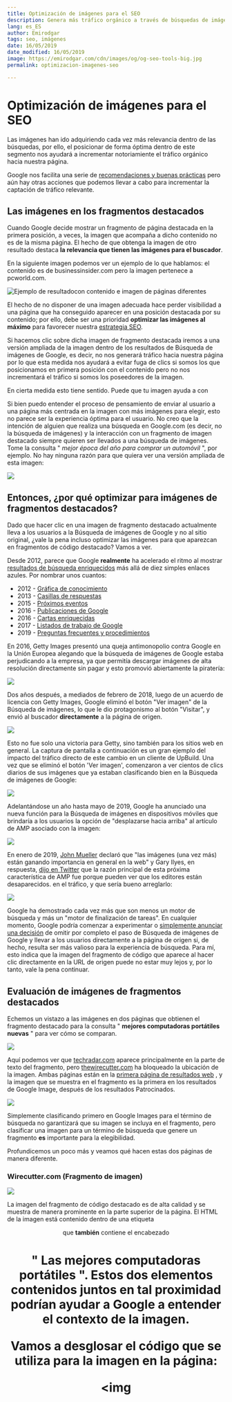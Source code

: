 ```yaml
---
title: Optimización de imágenes para el SEO
description: Genera más tráfico orgánico a través de búsquedas de imágenes y consigue mayor visibilidad en buscadores
lang: es_ES
author: Emirodgar
tags: seo, imágenes
date: 16/05/2019
date_modified: 16/05/2019
image: https://emirodgar.com/cdn/images/og/og-seo-tools-big.jpg
permalink: optimizacion-imagenes-seo

---
```


# Optimización de imágenes para el SEO

Las imágenes han ido adquiriendo cada vez más relevancia dentro de las búsquedas, por ello, el posicionar de forma óptima dentro de este segmento nos ayudará a incrementar notoriamiente el tráfico orgánico hacia nuestra página.

Google nos facilita una serie de [recomendaciones y buenas prácticas](https://support.google.com/webmasters/answer/114016?hl=es) pero aún hay otras acciones que podemos llevar a cabo para incrementar la captación de tráfico relevante.

## Las imágenes en los fragmentos destacados

Cuando Google decide mostrar un fragmento de página destacada en la primera posición, a veces, la imagen que acompaña a dicho contenido no es de la misma página. El hecho de que obtenga la imagen de otro resultado destaca **la relevancia que tienen las imágenes para el buscador**. 

En la siguiente imagen podemos ver un ejemplo de lo que hablamos: el contenido es de businessinsider.com pero la imagen pertenece a pcworld.com.

![Ejemplo de resultadocon contenido e imagen de páginas diferentes](https://i.imgur.com/JYBZsY9.png)

El hecho de no disponer de una imagen adecuada hace perder visibilidad a una página que ha conseguido aparecer en una posición destacada por su contenido; por ello, debe ser una prioridad **optimizar las imágenes al máximo** para favorecer nuestra [estrategia SEO](estrategia-seo).

Si hacemos clic sobre dicha imagen de fragmento destacada iremos a una versión ampliada de la imagen dentro de los resultados de Búsqueda de imágenes de Google, es decir, no nos generará tráfico hacia nuestra página por lo que esta medida nos ayudará a evitar fuga de clics si somos los que posicionamos en primera posición con el contenido pero no nos incrementará el tráfico si somos los poseedores de la imagen.

En cierta medida esto tiene sentido. Puede que tu imagen ayuda a con

Si bien puedo entender el proceso de pensamiento de enviar al usuario a una página más centrada en la imagen con más imágenes para elegir, esto no parece ser la experiencia óptima para el usuario.  No creo que la intención de alguien que realiza una búsqueda en Google.com (es decir, no la búsqueda de imágenes) y la interacción con un fragmento de imagen destacado siempre quieren ser llevados a una búsqueda de imágenes.  Tome la consulta "  _mejor época del año para comprar un automóvil_  ", por ejemplo.  No hay ninguna razón para que quiera ver una versión ampliada de esta imagen:  

![](https://lh5.googleusercontent.com/gAf5Il-ogomog5WapRnckw1AnwaQIGNBrZ_vW8QVbwrotfbbhp72iqafCu9aE0llvllSQxMG_3mliPLX5hyezhR2JosJZlvD_wh5BMizFsKBhdNhNOR2emLiMGI7vo_w5hkbq9df)

## Entonces, ¿por qué optimizar para imágenes de fragmentos destacados?

Dado que hacer clic en una imagen de fragmento destacado actualmente lleva a los usuarios a la Búsqueda de imágenes de Google y no al sitio original, ¿vale la pena incluso optimizar las imágenes para que aparezcan en fragmentos de código destacado?  Vamos a ver.  

Desde 2012, parece que Google  **realmente**  ha acelerado el ritmo al mostrar  [resultados de búsqueda enriquecidos](https://translate.googleusercontent.com/translate_c?depth=1&hl=en&rurl=translate.google.com&sl=en&sp=nmt4&tl=es&u=https://developers.google.com/search/docs/guides/search-gallery&xid=17259,1500004,15700021,15700043,15700186,15700190,15700253,15700256,15700259&usg=ALkJrhgDfeoIAJPAiiNyex4RKUMxYSpnUw)  más allá de diez simples enlaces azules.  Por nombrar unos cuantos:  

-   2012 -  [Gráfica de conocimiento](https://translate.googleusercontent.com/translate_c?depth=1&hl=en&rurl=translate.google.com&sl=en&sp=nmt4&tl=es&u=https://googleblog.blogspot.com/2012/05/introducing-knowledge-graph-things-not.html&xid=17259,1500004,15700021,15700043,15700186,15700190,15700253,15700256,15700259&usg=ALkJrhgJJ6WdU7Dvp9j6kIono7lGeiV1GA)
-   2013 -  [Casillas de respuestas](https://translate.googleusercontent.com/translate_c?depth=1&hl=en&rurl=translate.google.com&sl=en&sp=nmt4&tl=es&u=https://moz.com/blog/101-google-answer-boxes-a-journey-into-the-knowledge-graph&xid=17259,1500004,15700021,15700043,15700186,15700190,15700253,15700256,15700259&usg=ALkJrhjO201i5mMXZx8HkHEy_bSbiZYQnA)
-   2015 -  [Próximos eventos](https://translate.googleusercontent.com/translate_c?depth=1&hl=en&rurl=translate.google.com&sl=en&sp=nmt4&tl=es&u=https://webmasters.googleblog.com/2015/01/upcoming-events-in-knowledge-graph.html&xid=17259,1500004,15700021,15700043,15700186,15700190,15700253,15700256,15700259&usg=ALkJrhj70cgcRpIzN8ZZzOJ3aYtmcIBUyQ)
-   2016 -  [Publicaciones de Google](https://translate.googleusercontent.com/translate_c?depth=1&hl=en&rurl=translate.google.com&sl=en&sp=nmt4&tl=es&u=https://blog.google/products/search/republican-debate-presidential-politics/&xid=17259,1500004,15700021,15700043,15700186,15700190,15700253,15700256,15700259&usg=ALkJrhiIaosFXhqIgZ1KpyLMBHr73YYFbQ)
-   2016 -  [Cartas enriquecidas](https://translate.googleusercontent.com/translate_c?depth=1&hl=en&rurl=translate.google.com&sl=en&sp=nmt4&tl=es&u=https://webmasters.googleblog.com/2016/05/introducing-rich-cards.html&xid=17259,1500004,15700021,15700043,15700186,15700190,15700253,15700256,15700259&usg=ALkJrhjVG38BHKBA05Vnxv2Cbz8LhUsm7g)
-   2017 -  [Listados de trabajo de Google](https://translate.googleusercontent.com/translate_c?depth=1&hl=en&rurl=translate.google.com&sl=en&sp=nmt4&tl=es&u=https://jobs.google.com/about/&xid=17259,1500004,15700021,15700043,15700186,15700190,15700253,15700256,15700259&usg=ALkJrhjcYpk9_S-FJPpXC78NlYzSHIZBPw)
-   2019 -  [Preguntas frecuentes y procedimientos](https://translate.googleusercontent.com/translate_c?depth=1&hl=en&rurl=translate.google.com&sl=en&sp=nmt4&tl=es&u=https://searchengineland.com/google-search-adds-support-for-faq-and-how-to-structured-data-316541&xid=17259,1500004,15700021,15700043,15700186,15700190,15700253,15700256,15700259&usg=ALkJrhgvW0nZciVXz6zW3XYJG3tpnNW11Q)

En 2016, Getty Images presentó una queja antimonopolio contra Google en la Unión Europea alegando que la búsqueda de imágenes de Google estaba perjudicando a la empresa, ya que permitía descargar imágenes de alta resolución directamente sin pagar y esto promovió abiertamente la piratería:  

![](https://lh5.googleusercontent.com/DaowRresYuVteJm_-pGL6iUBemdiKrOeQ2CiC09Bx8yvdXbmj2HQ654baUQWVVP5UEr76eS9R98xHkXJBwPpusQId6luR5jPi-qZzQaOasvegZ0Hbmwj3m7OBbeXsTM2106FMWY9)

Dos años después, a mediados de febrero de 2018, luego de un acuerdo de licencia con Getty Images, Google eliminó el botón "Ver imagen" de la Búsqueda de imágenes, lo que le dio protagonismo al botón "Visitar", y envió al buscador  **directamente**  a la página de origen.  

![](https://lh4.googleusercontent.com/fzr-BvW6OnyXnT5Iw4lWl41D8KPpL97ecF3KF0Vh6rjpxt6_THASnP-f9Zwk-9Ojc0YT2FvUSB9rIAIRctIohcCs2CKlQVNYnxyOZWvulWy3H31AlmI8tpOFNOfJpQMovJIbBbty)

Esto no fue solo una victoria para Getty, sino también para los sitios web en general.  La captura de pantalla a continuación es un gran ejemplo del impacto del tráfico directo de este cambio en un cliente de UpBuild.  Una vez que se eliminó el botón 'Ver imagen', comenzaron a ver cientos de clics diarios de sus imágenes que ya estaban clasificando bien en la Búsqueda de imágenes de Google:  

![](https://lh4.googleusercontent.com/MsfVBPFhC8e0KC-tNGGlbJKWkwuYjLuj0F3nZO4Q6JRSvy1OZkB1lIWNgCb_LgUEru4a26vfEf9h7WB6nUldFOa7awvx7Z6w1inBFulSvpGDB_VzHiZFfTr8HjcfImQiVcy8nEhx)

Adelantándose un año hasta mayo de 2019, Google ha anunciado una nueva función para la Búsqueda de imágenes en dispositivos móviles que brindaría a los usuarios la opción de "desplazarse hacia arriba" al artículo de AMP asociado con la imagen:  

![](https://lh4.googleusercontent.com/S2gn-rMi3rLpBtHCwAZTUSNDoCwZYXuvCTJzGFpa_hJaMp5TuhSTSJvy01HA8R0KM05XQnxkEnxlOg-IX4dTastq8Fh--Ts2rlIdtndyAbqSlPlEZi-93YjjMhUk90fWHQ1BjGgj)

En enero de 2019,  [John Mueller](https://translate.googleusercontent.com/translate_c?depth=1&hl=en&rurl=translate.google.com&sl=en&sp=nmt4&tl=es&u=https://www.seroundtable.com/google-image-search-changes-coming-this-year-27011.html&xid=17259,1500004,15700021,15700043,15700186,15700190,15700253,15700256,15700259&usg=ALkJrhjilQbbHozPT9eSJm73hkuDwubK7g)  declaró que "las imágenes (una vez más) están ganando importancia en general en la web" y Gary Ilyes, en respuesta,  [dijo en Twitter](https://translate.googleusercontent.com/translate_c?depth=1&hl=en&rurl=translate.google.com&sl=en&sp=nmt4&tl=es&u=https://twitter.com/methode/status/1126875386619412481%3Fref_src%3Dtwsrc%255Etfw%257Ctwcamp%255Etweetembed%257Ctwterm%255E1126875386619412481%26ref_url%3Dhttps%253A%252F%252Fwww.seroundtable.com%252Fgoogle-image-search-seo-future-27548.html&xid=17259,1500004,15700021,15700043,15700186,15700190,15700253,15700256,15700259&usg=ALkJrhj97_pzK8JBEmwRD8sn-yApez-wmA)  que la razón principal de esta próxima característica de AMP fue porque pueden ver que los editores están desaparecidos. en el tráfico, y que sería bueno arreglarlo:  

![](https://lh5.googleusercontent.com/Ir4LaS_N3lKdMQTribTajeLIYHzXV0j95U-D6sKbtypYb3SOoHslTrwz27Z8yHANXypuPeGP6T7Rojcn5RMYASVaqxMgMpQMH2gDqcY1TKL6yoFlAg7g0QgrQXNWefPvVpMhX9Pu)

Google ha demostrado cada vez más que son menos un motor de búsqueda y más un "motor de finalización de tareas".  En cualquier momento, Google podría comenzar a experimentar o  [simplemente anunciar una decisión](https://translate.googleusercontent.com/translate_c?depth=1&hl=en&rurl=translate.google.com&sl=en&sp=nmt4&tl=es&u=https://www.seroundtable.com/google-image-search-changes-coming-this-year-27011.html&xid=17259,1500004,15700021,15700043,15700186,15700190,15700253,15700256,15700259&usg=ALkJrhjilQbbHozPT9eSJm73hkuDwubK7g)  de omitir por completo el paso de Búsqueda de imágenes de Google y llevar a los usuarios directamente a la página de origen si, de hecho, resulta ser más valioso para la experiencia de búsqueda.  Para mí, esto indica que la imagen del fragmento de código que aparece al hacer clic directamente en la URL de origen puede no estar muy lejos y, por lo tanto, vale la pena continuar.

## Evaluación de imágenes de fragmentos destacados

Echemos un vistazo a las imágenes en dos páginas que obtienen el fragmento destacado para la consulta "  **mejores computadoras portátiles nuevas**  " para ver cómo se comparan.  

![](https://lh4.googleusercontent.com/bJRsteTfpupTf62niypVkTlisXG3w3WzfzhX11_WUsjd2PgHFAJpCVqsacG0RLd5tU3Alopsl4qaeyL3BSCjeKiMhwaUOrxzAw7x4eRNXPhJphN1yYSVsEUnFwL4w0A4JH1KbYse)

Aquí podemos ver que  [techradar.com](https://translate.googleusercontent.com/translate_c?depth=1&hl=en&rurl=translate.google.com&sl=en&sp=nmt4&tl=es&u=https://www.techradar.com/news/mobile-computing/laptops/best-laptops-1304361&xid=17259,1500004,15700021,15700043,15700186,15700190,15700253,15700256,15700259&usg=ALkJrhh1jCfX4SW66GDcxlstAdJOuFdQ0g)  aparece principalmente en la parte de texto del fragmento, pero  [thewirecutter.com](https://translate.googleusercontent.com/translate_c?depth=1&hl=en&rurl=translate.google.com&sl=en&sp=nmt4&tl=es&u=https://thewirecutter.com/reviews/best-laptops/&xid=17259,1500004,15700021,15700043,15700186,15700190,15700253,15700256,15700259&usg=ALkJrhixjNbMUBxxyDmxktUSwPFvT30puw)  ha bloqueado la ubicación de la imagen.  Ambas páginas están en la  [primera página de resultados web](https://translate.googleusercontent.com/translate_c?depth=1&hl=en&rurl=translate.google.com&sl=en&sp=nmt4&tl=es&u=https://www.google.com/search%3Fq%3Dbest%2Bnew%2Blaptops&xid=17259,1500004,15700021,15700043,15700186,15700190,15700253,15700256,15700259&usg=ALkJrhjl1pYl1skcJDz3KiqPgMAvxJ9yZA)  , y la imagen que se muestra en el fragmento es la primera en los resultados de Google Image, después de los resultados Patrocinados.  

![](https://lh3.googleusercontent.com/reeoZfSMGNwKqCrcahL9h1uVCx2FOiZeMgdsRcJ97mcap_7K0aiBRvzAbGuyM-3irAqCJ1waXkST4xX6gJdNlex_gIZtmi2hofs5UdlcUZ0IvoiVA1B25L59G9ZOKu3Z4R_B_b5J)

Simplemente clasificando primero en Google Images para el término de búsqueda no garantizará que su imagen se incluya en el fragmento, pero clasificar una imagen para un término de búsqueda que genere un fragmento  **es**  importante para la elegibilidad.

Profundicemos un poco más y veamos qué hacen estas dos páginas de manera diferente.

### Wirecutter.com (Fragmento de imagen)

![](https://lh4.googleusercontent.com/PnsQtAf350WBZ9ZS_GREpGg9aCJ3n3hi9d85eMmiDo4rafmDmMB55XdfhQ9WHQrMcu4Rvco8ZQetMRjRTKt3ZxTz24PcANV4gRD99uPBb3-ux8FJE48_m3FQxzQg2CnVYPGncxTm)

La imagen del fragmento de código destacado es de alta calidad y se muestra de manera prominente en la parte superior de la página.  El HTML de la imagen está contenido dentro de una etiqueta  **<header>**  que  **también**  contiene el encabezado  **<h1>**  "  **Las mejores computadoras portátiles**  ".  Estos dos elementos contenidos juntos en tal proximidad podrían ayudar a Google a entender el contexto de la imagen.  

Vamos a desglosar el código que se utiliza para la imagen en la página:  

<img
<!--stackedit_data:
eyJoaXN0b3J5IjpbLTkyNTQ1NDI4MSwxNjQxNjQzNDA2LDY0OD
c0Mzg4N119
-->